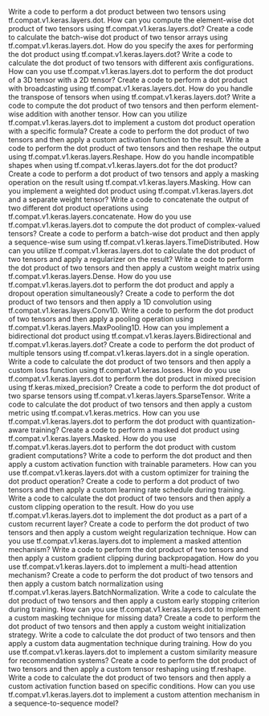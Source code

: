 
Write a code to perform a dot product between two tensors using tf.compat.v1.keras.layers.dot.
How can you compute the element-wise dot product of two tensors using tf.compat.v1.keras.layers.dot?
Create a code to calculate the batch-wise dot product of two tensor arrays using tf.compat.v1.keras.layers.dot.
How do you specify the axes for performing the dot product using tf.compat.v1.keras.layers.dot?
Write a code to calculate the dot product of two tensors with different axis configurations.
How can you use tf.compat.v1.keras.layers.dot to perform the dot product of a 3D tensor with a 2D tensor?
Create a code to perform a dot product with broadcasting using tf.compat.v1.keras.layers.dot.
How do you handle the transpose of tensors when using tf.compat.v1.keras.layers.dot?
Write a code to compute the dot product of two tensors and then perform element-wise addition with another tensor.
How can you utilize tf.compat.v1.keras.layers.dot to implement a custom dot product operation with a specific formula?
Create a code to perform the dot product of two tensors and then apply a custom activation function to the result.
Write a code to perform the dot product of two tensors and then reshape the output using tf.compat.v1.keras.layers.Reshape.
How do you handle incompatible shapes when using tf.compat.v1.keras.layers.dot for the dot product?
Create a code to perform a dot product of two tensors and apply a masking operation on the result using tf.compat.v1.keras.layers.Masking.
How can you implement a weighted dot product using tf.compat.v1.keras.layers.dot and a separate weight tensor?
Write a code to concatenate the output of two different dot product operations using tf.compat.v1.keras.layers.concatenate.
How do you use tf.compat.v1.keras.layers.dot to compute the dot product of complex-valued tensors?
Create a code to perform a batch-wise dot product and then apply a sequence-wise sum using tf.compat.v1.keras.layers.TimeDistributed.
How can you utilize tf.compat.v1.keras.layers.dot to calculate the dot product of two tensors and apply a regularizer on the result?
Write a code to perform the dot product of two tensors and then apply a custom weight matrix using tf.compat.v1.keras.layers.Dense.
How do you use tf.compat.v1.keras.layers.dot to perform the dot product and apply a dropout operation simultaneously?
Create a code to perform the dot product of two tensors and then apply a 1D convolution using tf.compat.v1.keras.layers.Conv1D.
Write a code to perform the dot product of two tensors and then apply a pooling operation using tf.compat.v1.keras.layers.MaxPooling1D.
How can you implement a bidirectional dot product using tf.compat.v1.keras.layers.Bidirectional and tf.compat.v1.keras.layers.dot?
Create a code to perform the dot product of multiple tensors using tf.compat.v1.keras.layers.dot in a single operation.
Write a code to calculate the dot product of two tensors and then apply a custom loss function using tf.compat.v1.keras.losses.
How do you use tf.compat.v1.keras.layers.dot to perform the dot product in mixed precision using tf.keras.mixed_precision?
Create a code to perform the dot product of two sparse tensors using tf.compat.v1.keras.layers.SparseTensor.
Write a code to calculate the dot product of two tensors and then apply a custom metric using tf.compat.v1.keras.metrics.
How can you use tf.compat.v1.keras.layers.dot to perform the dot product with quantization-aware training?
Create a code to perform a masked dot product using tf.compat.v1.keras.layers.Masked.
How do you use tf.compat.v1.keras.layers.dot to perform the dot product with custom gradient computations?
Write a code to perform the dot product and then apply a custom activation function with trainable parameters.
How can you use tf.compat.v1.keras.layers.dot with a custom optimizer for training the dot product operation?
Create a code to perform a dot product of two tensors and then apply a custom learning rate schedule during training.
Write a code to calculate the dot product of two tensors and then apply a custom clipping operation to the result.
How do you use tf.compat.v1.keras.layers.dot to implement the dot product as a part of a custom recurrent layer?
Create a code to perform the dot product of two tensors and then apply a custom weight regularization technique.
How can you use tf.compat.v1.keras.layers.dot to implement a masked attention mechanism?
Write a code to perform the dot product of two tensors and then apply a custom gradient clipping during backpropagation.
How do you use tf.compat.v1.keras.layers.dot to implement a multi-head attention mechanism?
Create a code to perform the dot product of two tensors and then apply a custom batch normalization using tf.compat.v1.keras.layers.BatchNormalization.
Write a code to calculate the dot product of two tensors and then apply a custom early stopping criterion during training.
How can you use tf.compat.v1.keras.layers.dot to implement a custom masking technique for missing data?
Create a code to perform the dot product of two tensors and then apply a custom weight initialization strategy.
Write a code to calculate the dot product of two tensors and then apply a custom data augmentation technique during training.
How do you use tf.compat.v1.keras.layers.dot to implement a custom similarity measure for recommendation systems?
Create a code to perform the dot product of two tensors and then apply a custom tensor reshaping using tf.reshape.
Write a code to calculate the dot product of two tensors and then apply a custom activation function based on specific conditions.
How can you use tf.compat.v1.keras.layers.dot to implement a custom attention mechanism in a sequence-to-sequence model?